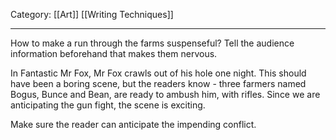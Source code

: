 Category: [[Art]] [[Writing Techniques]]
___
How to make a run through the farms suspenseful? Tell the audience information beforehand that makes them nervous. 

In Fantastic Mr Fox, Mr Fox crawls out of his hole one night. This should have been a boring scene, but the readers know - three farmers named Bogus, Bunce and Bean, are ready to ambush him, with rifles. Since we are anticipating the gun fight, the scene is exciting. 

Make sure the reader can anticipate the impending conflict. 
